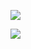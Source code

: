 ![](https://www.nta.go.jp/tmp/8d632c4a-7800-4ec1-9067-8e874d05eb1b/images/a3b257c616a17ad40987424e6bd4d235615157fa93204c0deb855102701f8844.jpg)

![](https://www.nta.go.jp/tmp/8d632c4a-7800-4ec1-9067-8e874d05eb1b/images/e4f590519fbe13cb62277f9a020d71ef78878f305e8a8b328213e0209b7319a4.jpg)